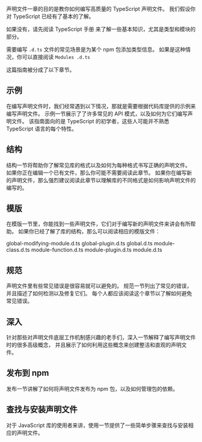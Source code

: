 声明文件一章的目的是教你如何编写高质量的 TypeScript 声明文件。 我们假设你对 TypeScript 已经有了基本的了解。

如果没有，请先阅读 TypeScript 手册 来了解一些基本知识，尤其是类型和模块的部分。

需要编写 `.d.ts` 文件的常见场景是为某个 npm 包添加类型信息。 如果是这种情况，你可以直接阅读 `Modules .d.ts`

这篇指南被分成了以下章节。

## 示例
在编写声明文件时，我们经常遇到以下情况，那就是需要根据代码库提供的示例来编写声明文件。 示例一节展示了了许多常见的 API 模式，以及如何为它们编写声明文件。 该指南面向的是 TypeScript 的初学者，这些人可能并不熟悉 TypeScript 语言的每个特性。

## 结构
结构一节将帮助你了解常见库的格式以及如何为每种格式书写正确的声明文件。 如果你正在编辑一个已有文件，那么你可能不需要阅读此章节。 如果你在编写新的声明文件，那么强烈建议阅读此章节以理解库的不同格式是如何影响声明文件的编写的。

## 模版
在模版一节里，你能找到一些声明文件，它们对于编写新的声明文件来讲会有所帮助。 如果你已经了解了库的结构，那么可以阅读相应的模版文件：

global-modifying-module.d.ts
global-plugin.d.ts
global.d.ts
module-class.d.ts
module-function.d.ts
module-plugin.d.ts
module.d.ts
## 规范
声明文件里有些常见错误是很容易就可以避免的。 规范一节列出了常见的错误，并且描述了如何检测以及修复它们。 每个人都应该阅读这个章节以了解如何避免常见错误。

## 深入
针对那些对声明文件底层工作机制感兴趣的老手们，深入一节解释了编写声明文件时的很多高级概念， 并且展示了如何利用这些概念来创建整洁和直观的声明文件。

## 发布到 npm
发布一节讲解了如何将声明文件发布为 npm 包，以及如何管理包的依赖。

## 查找与安装声明文件
对于 JavaScript 库的使用者来讲，使用一节提供了一些简单步骤来查找与安装相应的声明文件。
